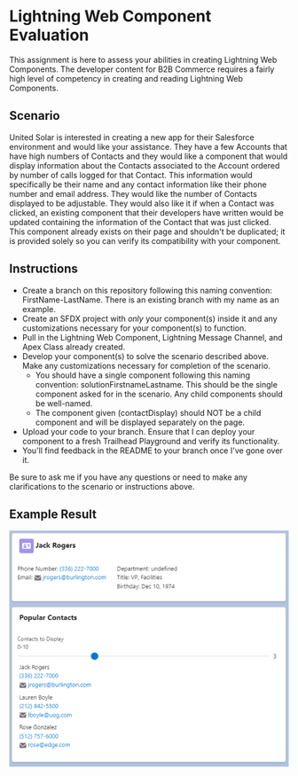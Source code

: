 # Lightning Web Component Evaluation

This assignment is here to assess your abilities in creating Lightning Web Components. The developer content for B2B Commerce requires a fairly high level of competency in creating and reading Lightning Web Components.

## Scenario

United Solar is interested in creating a new app for their Salesforce environment and would like your assistance. They have a few Accounts that have high numbers of Contacts and they would like a component that would display information about the Contacts associated to the Account ordered by number of calls logged for that Contact. This information would specifically be their name and any contact information like their phone number and email address. They would like the number of Contacts displayed to be adjustable. They would also like it if when a Contact was clicked, an existing component that their developers have written would be updated containing the information of the Contact that was just clicked. This component already exists on their page and shouldn't be duplicated; it is provided solely so you can verify its compatibility with your component.

## Instructions

- Create a branch on this repository following this naming convention: FirstName-LastName. There is an existing branch with my name as an example.
- Create an SFDX project with *only* your component(s) inside it and any customizations necessary for your component(s) to function.
- Pull in the Lightning Web Component, Lightning Message Channel, and Apex Class already created.
- Develop your component(s) to solve the scenario described above. Make any customizations necessary for completion of the scenario.
  - You should have a single component following this naming convention: solutionFirstnameLastname. This should be the single component asked for in the scenario. Any child components should be well-named.
  - The component given (contactDisplay) should NOT be a child component and will be displayed separately on the page.
- Upload your code to your branch. Ensure that I can deploy your component to a fresh Trailhead Playground and verify its functionality.
- You'll find feedback in the README to your branch once I've gone over it.

Be sure to ask me if you have any questions or need to make any clarifications to the scenario or instructions above.

## Example Result

<img src="./pictures/example.png" />
